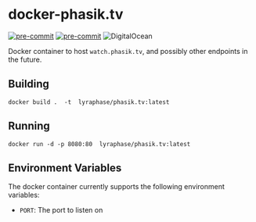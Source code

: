 # docker-phasik.tv
[![pre-commit](https://img.shields.io/badge/pre--commit-enabled-brightgreen?logo=pre-commit&logoColor=white)](https://github.com/pre-commit/pre-commit)
[![pre-commit](https://github.com/LyraPhase/docker-phasik.tv/actions/workflows/pre-commit.yml/badge.svg)](https://github.com/LyraPhase/docker-phasik.tv/actions/workflows/pre-commit.yml)
![DigitalOcean](https://img.shields.io/badge/DigitalOcean-%230167ff.svg?style=for-the-badge&logo=digitalOcean&logoColor=white)

Docker container to host `watch.phasik.tv`, and possibly other endpoints in the future.

## Building

    docker build .  -t  lyraphase/phasik.tv:latest

## Running

    docker run -d -p 8080:80  lyraphase/phasik.tv:latest

## Environment Variables

The docker container currently supports the following environment variables:

- `PORT`: The port to listen on
